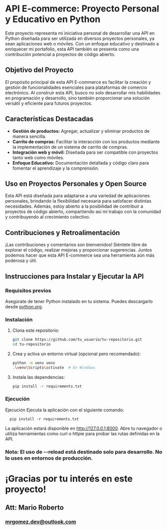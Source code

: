 # API E-commerce: Proyecto Personal y Educativo en Python

Este proyecto representa mi iniciativa personal de desarrollar una API en Python diseñada para ser utilizada en diversos proyectos personales, ya sean aplicaciones web o móviles. Con un enfoque educativo y destinado a enriquecer mi portafolio, esta API también se presenta como una contribución potencial a proyectos de código abierto.

## Objetivo del Proyecto

El propósito principal de esta API E-commerce es facilitar la creación y gestión de funcionalidades esenciales para plataformas de comercio electrónico. Al construir esta API, busco no solo desarrollar mis habilidades en programación y desarrollo, sino también proporcionar una solución versátil y eficiente para futuros proyectos.

## Características Destacadas

- **Gestión de productos:** Agregar, actualizar y eliminar productos de manera sencilla.
- **Carrito de compras:** Facilitar la interacción con los productos mediante la implementación de un sistema de carrito de compras.
- **Integración web y móvil:** Diseñada para ser compatible con proyectos tanto web como móviles.
- **Enfoque Educativo:** Documentación detallada y código claro para fomentar el aprendizaje y la comprensión.

## Uso en Proyectos Personales y Open Source

Esta API está diseñada para adaptarse a una variedad de aplicaciones personales, brindando la flexibilidad necesaria para satisfacer distintas necesidades. Además, estoy abierto a la posibilidad de contribuir a proyectos de código abierto, compartiendo así mi trabajo con la comunidad y contribuyendo al crecimiento colectivo.

## Contribuciones y Retroalimentación

¡Las contribuciones y comentarios son bienvenidos! Siéntete libre de explorar el código, realizar mejoras y proporcionar sugerencias. Juntos podemos hacer que esta API E-commerce sea una herramienta aún más poderosa y útil.

## Instrucciones para Instalar y Ejecutar la API

### Requisitos previos

Asegúrate de tener Python instalado en tu sistema. Puedes descargarlo desde [python.org](https://www.python.org/downloads/).

### Instalación

1. Clona este repositorio:

   ```bash
   git clone https://github.com/tu_usuario/tu-repositorio.git
   cd tu-repositorio

2. Crea y activa un entorno virtual (opcional pero recomendado):

   ```bash
   python -m venv venv
   .\venv\Scripts\activate  # En Windows

3. Instala las dependencias:

   ```bash
   pip install -r requirements.txt


### Ejecución

   Ejecución
   Ejecuta la aplicación con el siguiente comando:

      pip install -r requirements.txt

   La aplicación estará disponible en http://127.0.0.1:8000. Abre tu navegador o utiliza herramientas como curl o httpie para probar las rutas definidas en la API.

### Nota: El uso de --reload está destinado solo para desarrollo. No lo uses en entornos de producción.

# ¡Gracias por tu interés en este proyecto!

## Att: Mario Roberto
### mrgomez.dev@outlook.com